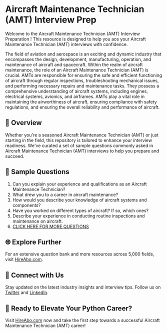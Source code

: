 # Aircraft Maintenance Technician (AMT) Interview Prep

Welcome to the Aircraft Maintenance Technician (AMT) Interview Preparation ! This resource is designed to help you ace your Aircraft Maintenance Technician (AMT) interviews with confidence.

The field of aviation and aerospace is an exciting and dynamic industry that encompasses the design, development, manufacturing, operation, and maintenance of aircraft and spacecraft. Within the realm of aircraft maintenance, the role of an Aircraft Maintenance Technician (AMT) is crucial. AMTs are responsible for ensuring the safe and efficient functioning of aircraft through regular inspections, troubleshooting mechanical issues, and performing necessary repairs and maintenance tasks. They possess a comprehensive understanding of aircraft systems, including engines, electrical systems, avionics, and airframes. AMTs play a vital role in maintaining the airworthiness of aircraft, ensuring compliance with safety regulations, and ensuring the overall reliability and performance of aircraft.

## 🚀 Overview

Whether you're a seasoned Aircraft Maintenance Technician (AMT) or just starting in the field, this repository is tailored to enhance your interview readiness. We've curated a set of sample questions commonly asked in Aircraft Maintenance Technician (AMT) interviews to help you prepare and succeed.

## 📝 Sample Questions

1. Can you explain your experience and qualifications as an Aircraft Maintenance Technician?
2. What drew you to a career in aircraft maintenance?
3. How would you describe your knowledge of aircraft systems and components?
4. Have you worked on different types of aircraft? If so, which ones?
5. Describe your experience in conducting routine inspections and maintenance on aircraft.
6. [CLICK HERE FOR MORE QUESTIONS](https://hireabo.com/job/14_3_0/Aircraft%20Maintenance%20Technician%20AMT)

## 🌐 Explore Further

For an extensive question bank and more resources across 5,000 fields, visit [HireAbo.com](https://www.hireabo.com).

## 📱 Connect with Us

Stay updated on the latest industry insights and interview tips. Follow us on [Twitter](https://twitter.com/hireabo) and [LinkedIn](https://www.linkedin.com/in/hire-abo-3609972a8/).

## 🚀 Ready to Elevate Your Python Career?

Visit [HireAbo.com](https://www.hireabo.com) now and take the first step towards a successful Aircraft Maintenance Technician (AMT) career!